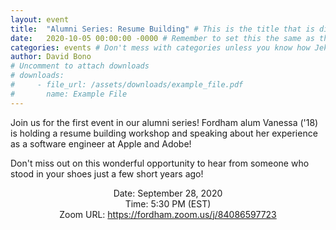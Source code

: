 ```yaml
---
layout: event
title:  "Alumni Series: Resume Building" # This is the title that is displayed to users
date:   2020-10-05 00:00:00 -0000 # Remember to set this the same as the filename to avoid confusion
categories: events # Don't mess with categories unless you know how Jekyll works
author: David Bono
# Uncomment to attach downloads
# downloads:
#     - file_url: /assets/downloads/example_file.pdf
#       name: Example File
---
```

Join us for the first event in our alumni series! Fordham alum Vanessa ('18) is holding a resume building workshop and speaking about her experience as a software engineer at Apple and Adobe!

Don't miss out on this wonderful opportunity to hear from someone who stood in your shoes just a few short years ago!

<p style="text-align: center;">
Date: September 28, 2020<br>
Time: 5:30 PM (EST)<br>
Zoom URL: <a href="https://fordham.zoom.us/j/84086597723">https://fordham.zoom.us/j/84086597723</a><br>
</p>
